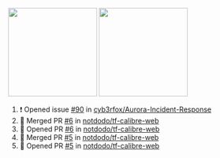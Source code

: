 <a href="https://github.com/notdodo"><img src="https://github-readme-stats.vercel.app/api?username=notdodo&count_private=true&theme=dark" height="180" /></a> <a href="https://github.com/notdodo"><img src="https://github-readme-stats.vercel.app/api/top-langs/?username=notdodo&langs_count=8&theme=dark&hide=tex,java,html,css&layout=compact" height="180" /></a>

<!--START_SECTION:activity-->
1. ❗️ Opened issue [#90](https://github.com/cyb3rfox/Aurora-Incident-Response/issues/90) in [cyb3rfox/Aurora-Incident-Response](https://github.com/cyb3rfox/Aurora-Incident-Response)
2. 🎉 Merged PR [#6](https://github.com/notdodo/tf-calibre-web/pull/6) in [notdodo/tf-calibre-web](https://github.com/notdodo/tf-calibre-web)
3. 💪 Opened PR [#6](https://github.com/notdodo/tf-calibre-web/pull/6) in [notdodo/tf-calibre-web](https://github.com/notdodo/tf-calibre-web)
4. 🎉 Merged PR [#5](https://github.com/notdodo/tf-calibre-web/pull/5) in [notdodo/tf-calibre-web](https://github.com/notdodo/tf-calibre-web)
5. 💪 Opened PR [#5](https://github.com/notdodo/tf-calibre-web/pull/5) in [notdodo/tf-calibre-web](https://github.com/notdodo/tf-calibre-web)
<!--END_SECTION:activity-->
